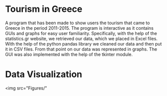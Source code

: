 # Tourism in Greece
A program that has been made to show users the tourism that came to Greece in the period 2011-2015. The program is interactive as it contains GUIs and graphs for easy user familiarity. Specifically, with the help of the statistics.gr website, we retrieved our data, which we placed in Excel files. With the help of the python pandas library we cleaned our data and then put it in CSV files. From that point on our data was represented in graphs. The GUI was also implemented with the help of the tkinter module.


# Data Visualization 

<img src="Figures/"

